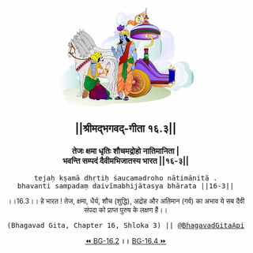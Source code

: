 <center><img src="../../asset/BG.png" alt="#API #bhagavadgitaapi #slok #nodejs #js #api #gitaapi #krishna #hinduism #vedic #ISKCON #shreemadbhagavadgita #technology"/>
<h2>||श्रीमद्‍भगवद्‍-गीता १६.३||</h2>
<h3>तेजः क्षमा धृतिः शौचमद्रोहो नातिमानिता |<br/>भवन्ति सम्पदं दैवीमभिजातस्य भारत ||१६-३||</h3>
<pre>tejaḥ kṣamā dhṛtiḥ śaucamadroho nātimānitā .<br/>bhavanti sampadaṃ daivīmabhijātasya bhārata ||16-3||</pre>
<p>।।16.3।। हे भारत ! तेज, क्षमा, धैर्य, शौच (शुद्धि), अद्रोह और अतिमान (गर्व) का अभाव ये सब दैवी संपदा को प्राप्त पुरुष के लक्षण हैं।।</p>
<pre>(Bhagavad Gita, Chapter 16, Shloka 3) || <a href="https://twitter.com/bhagavadgitaapi">@BhagavadGitaApi</a></pre><a href="../../16/2">⏪  BG-16.2</a><b>        ।।        </b><a href="../../16/4">BG-16.4  ⏩</a></center></center>